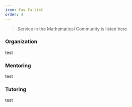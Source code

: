 ```yaml
---
icon: fas fa-list
order: 4
---
```


> Service in the Mathematical Community is listed here

### Organization
test


### Mentoring
test

### Tutoring
test
